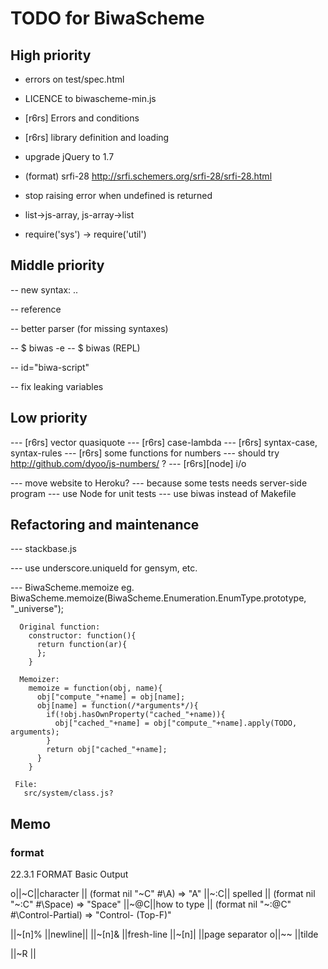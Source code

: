 TODO for BiwaScheme
===================

High priority
-------------

- errors on test/spec.html

- LICENCE to biwascheme-min.js

- [r6rs] Errors and conditions
- [r6rs] library definition and loading

- upgrade jQuery to 1.7

- (format) srfi-28 http://srfi.schemers.org/srfi-28/srfi-28.html

- stop raising error when undefined is returned
- list->js-array, js-array->list

- require('sys') -> require('util')

Middle priority
---------------

-- new syntax: ..

-- reference

-- better parser (for missing syntaxes)

-- $ biwas -e
-- $ biwas (REPL)

-- id="biwa-script"

-- fix leaking variables

Low priority
------------

--- [r6rs] vector quasiquote
--- [r6rs] case-lambda
--- [r6rs] syntax-case, syntax-rules
--- [r6rs] some functions for numbers
 --- should try http://github.com/dyoo/js-numbers/ ?
--- [r6rs][node] i/o

--- move website to Heroku?
 --- because some tests needs server-side program
--- use Node for unit tests
--- use biwas instead of Makefile

Refactoring and maintenance
---------------------------

--- stackbase.js

--- use underscore.uniqueId for gensym, etc.

--- BiwaScheme.memoize
    eg.
      BiwaScheme.memoize(BiwaScheme.Enumeration.EnumType.prototype, "_universe"); 

      Original function:
        constructor: function(){
          return function(ar){
          };
        }

      Memoizer:
        memoize = function(obj, name){
          obj["compute_"+name] = obj[name];
          obj[name] = function(/*arguments*/){
            if(!obj.hasOwnProperty("cached_"+name)){
              obj["cached_"+name] = obj["compute_"+name].apply(TODO, arguments);
            }
            return obj["cached_"+name];
          }
        }

     File:
       src/system/class.js?

Memo
----

### format

22.3.1 FORMAT Basic Output

o||~C||character || (format nil "~C" #\A) =>  "A"
 ||~:C|| spelled || (format nil "~:C" #\Space) =>  "Space"
 ||~@C||how to type || (format nil "~:@C" #\Control-Partial) =>  "Control-<PARTIAL> (Top-F)"  
 
 ||~[n]% ||newline||
 ||~[n]& ||fresh-line
 ||~[n]| ||page separator
o||~~    ||tilde

 ||~R || 



